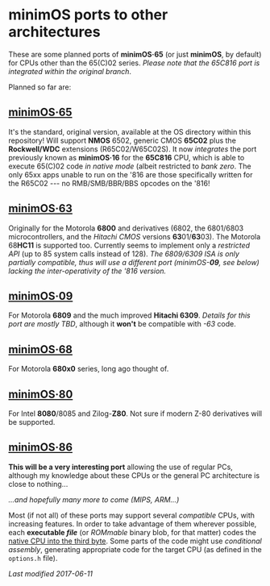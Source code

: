 # minimOS ports to other architectures

These are some planned ports of **minimOS·65** (or just **minimOS**, by default) for CPUs
other than the 65(C)02 series. *Please note that the 65C816 port is integrated within the
original branch*.

Planned so far are:

## [minimOS·65](../OS)
It's the standard, original version, available at the OS directory within this repository!
Will support **NMOS** 6502, generic CMOS **65C02** plus the **Rockwell/WDC** extensions
(R65C02/W65C02S). It now *integrates* the port previously known as **minimOS·16** 
for the **65C816** CPU, which is able to execute 65(C)02 code *in native mode* (albeit
restricted to *bank zero*. The only 65xx apps unable to run on the '816 are those
specifically written for the R65C02 --- no RMB/SMB/BBR/BBS opcodes on the '816!

## [minimOS·63](63.md)
Originally for the Motorola **6800** and derivatives (6802, the 6801/6803 microcontrollers,
and the *Hitachi CMOS* versions **63**01/**63**03). The Motorola 68**HC11** is supported too.
Currently seems to implement only a *restricted API* (up to 85 system calls instead of 128).
*The 6809/6309 ISA is only partially compatible, thus will use a different port
(minimOS-**09**, see below) lacking the inter-operativity of the '816 version.*

## [minimOS·09](09.md)
For Motorola **6809** and the much improved **Hitachi 6309**.
*Details for this port are mostly TBD*, although it **won't** be compatible with *-63* code.

## [minimOS·68](68.md)
For Motorola **680x0** series, long ago thought of.

## [minimOS·80](80.md)
For Intel **8080**/8085 and Zilog-**Z80**. Not sure if modern Z-80 derivatives
will be supported.

## [minimOS·86](86.md)
**This will be a very interesting port** allowing the use of regular PCs,
although my knowledge about these CPUs or the general PC architecture is close to nothing...

*...and hopefully many more to come (MIPS, ARM...)*

Most (if not all) of these ports may support several *compatible* CPUs, with increasing
features. In order to take advantage of them wherever possible, each **executable *file***
(or *ROMmable* binary blob, for that matter) codes the
[native CPU into the third byte](cpu_codes.md). Some parts of the code might use
*conditional assembly*, generating appropriate code for the target CPU (as defined in
the `options.h` file).

*Last modified 2017-06-11*
